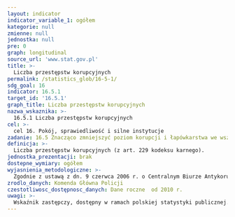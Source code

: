 ```yaml
---
layout: indicator
indicator_variable_1: ogółem
kategorie: null
zmienne: null
jednostka: null
pre: 0
graph: longitudinal
source_url: 'www.stat.gov.pl'
title: >-
  Liczba przestępstw korupcyjnych
permalink: /statistics_glob/16-5-1/
sdg_goal: 16
indicator: 16.5.1
target_id: '16.5.1'
graph_title: Liczba przestępstw korupcyjnych
nazwa_wskaznika: >-
  16.5.1 Liczba przestępstw korupcyjnych
cel: >-
  cel 16. Pokój, sprawiedliwość i silne instytucje
zadanie: 16.5 Znacząco zmniejszyć poziom korupcji i łapówkarstwa we wszystkich formach
definicja: >-
  Liczba przestępstw korupcyjnych (z art. 229 kodeksu karnego).
jednostka_prezentacji: brak
dostepne_wymiary: ogółem
wyjasnienia_metodologiczne: >-
  Zgodnie z ustawą z dn. 9 czerwca 2006 r. o Centralnym Biurze Antykorupcyjnym korupcją nazywamy czyn polegający m.in. na: obiecywaniu, proponowaniu lub wręczaniu przez jakąkolwiek osobę, bezpośrednio lub pośrednio, jakichkolwiek nienależnych korzyści osobie pełniącej funkcję publiczną dla niej samej lub dla jakiejkolwiek innej osoby, w zamian za działanie lub zaniechanie działania w wykonywaniu jej funkcji, żądaniu lub przyjmowaniu przez osobę pełniącą funkcję publiczną bezpośrednio, lub pośrednio, jakichkolwiek nienależnych korzyści, dla niej samej lub dla jakiejkolwiek innej osoby, lub przyjmowaniu propozycji lub obietnicy takich korzyści, w zamian za działanie lub zaniechanie działania w wykonywaniu jej funkcji. Zgodnie z art. 229. kodeksu karnego, kto udziela albo obiecuje udzielić korzyści majątkowej lub osobistej osobie pełniącej funkcję publiczną w związku z pełnieniem tej funkcji, podlega karze pozbawienia wolności od 6 miesięcy do lat 8.
zrodlo_danych: Komenda Główna Policji
czestotliwosc_dostępnosc_danych: Dane roczne  od 2010 r.
uwagi: >-
  Wskaźnik zastępczy, dostępny w ramach polskiej statystyki publicznej. Wskaźnikiem zasadniczym, przyjętym przez ONZ, monitorującym cel 16.5 Agendy 2030, jest wskaźnik 16.5.1 Odsetek osób, które przynajmniej raz miały kontakt z funkcjonariuszem publicznym i zapłaciły mu łapówkę lub były poproszone o łapówkę przez funkcjonariusza publicznego, w ciągu ostatnich 12 miesięcy.
---
```

